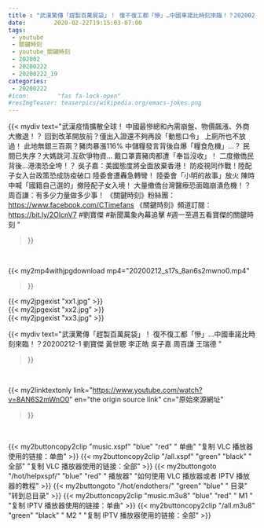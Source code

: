 ```yaml
---
title : "武漢驚傳「趕製百萬屍袋」！ 復不復工都「慘」…中國車諾比時刻來臨！？20200212-1 劉寶傑 黃世聰 李正皓 吳子嘉 周百謙 王瑞德 "
date:        2020-02-22T19:15:03-07:00
tags:
 - youtube
 - 關鍵時刻
 - youtube_關鍵時刻
 - 202002
 - 20200222
 - 20200222_19
categories:
 - 20200222
#icon:        "fas fa-lock-open"
#resImgTeaser: teaserpics/wikipedia.org/emacs-jokes.png
---
```


{{< mydiv text="武漢疫情擴散全球！ 中國最慘總和內需崩盤、物價飆漲、外商大撤退！？ 回到改革開放前？僅出入證還不夠再設「動態口令」 上廁所也不放過！ 此地無銀三百兩？豬肉暴漲116% 中儲糧發言背後自爆「糧食危機」…？ 民間已失序？大媽跳河.互砍爭物資… 戴口罩賣豬肉都遭「奉旨沒收」！ 二度撤僑民背後…港澳恐全垮！？ 吳子嘉：美國態度將全面放棄香港！ 防疫視同作戰！陸配子女入台政策恐成防疫破口 陸委會遭轟急轉彎！ 陸委會「小明的故事」放火 陳時中喊「國籍自己選的」撤陸配子女入境！ 大量撤僑台灣醫療恐面臨崩潰危機！？ 周百謙：有多少力量做多少事！  《關鍵時刻》粉絲團：https://www.facebook.com/CTimefans 《關鍵時刻》頻道訂閱：https://bit.ly/2OlcnV7  #劉寶傑 #新聞萬象內幕追擊 #週一至週五看寶傑的關鍵時刻 "
>}}
<br>


{{< my2mp4withjpgdownload mp4="20200212_s17s_8an6s2mwno0.mp4"
>}}

{{< my2jpgexist "xx1.jpg" >}}<br>
{{< my2jpgexist "xx2.jpg" >}}<br>
{{< my2jpgexist "xx3.jpg" >}}<br>



{{< mydiv text="武漢驚傳「趕製百萬屍袋」！ 復不復工都「慘」…中國車諾比時刻來臨！？20200212-1 劉寶傑 黃世聰 李正皓 吳子嘉 周百謙 王瑞德 "
>}}
<br>

{{< my2linktextonly link="https://www.youtube.com/watch?v=8AN6S2mWnO0"
en="the origin source link" cn="原始來源網址"
>}}


<br>

{{< my2buttoncopy2clip "music.xspf"        "blue"   "red"    " 单曲"  "复制 VLC 播放器使用的链接：单曲" >}} {{< my2buttoncopy2clip "/all.xspf"         "green"  "black"  " 全部"  "复制 VLC 播放器使用的链接：全部" >}} {{< my2buttongoto      "/hot/helpxspf/"    "blue"   "red"    " 播放器" "如何使用 VLC 播放器或者 IPTV 播放器的教程" >}} {{< my2buttongoto      "/hot/endothers/"   "green"  "blue"   " 目录"   "转到总目录" >}} {{< my2buttoncopy2clip "music.m3u8"        "blue"   "red"    " M1 "    "复制 IPTV 播放器使用的链接：单曲" >}} {{< my2buttoncopy2clip "/all.m3u8"         "green"  "black"  " M2 "    "复制 IPTV 播放器使用的链接：全部" >}} 

